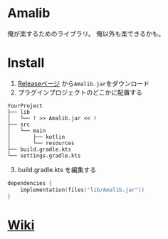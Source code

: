 # Amalib
俺が楽するためのライブラリ。
俺以外も楽できるかも。

# Install
1. [Releaseページ](https://github.com/4rna-y/Amalib/releases) から``Amalib.jar``をダウンロード
2. プラグインプロジェクトのどこかに配置する
```
YourProject
├── lib
│   └── ! >> Amalib.jar << !
├── src
│   └── main
│       ├── kotlin
│       └── resources
├── build.gradle.kts
└── settings.gradle.kts
```
3. build.gradle.kts を編集する
```kt:build.gradle.kts
dependencies {
    implementation(files("lib/Amalib.jar"))
}
```

# [Wiki](https://github.com/4rna-y/Amalib/wiki)

